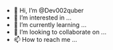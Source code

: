 - 👋 Hi, I’m @Dev002quber
- 👀 I’m interested in ...
- 🌱 I’m currently learning ...
- 💞️ I’m looking to collaborate on ...
- 📫 How to reach me ...

<!---
Dev002quber/Dev002quber is a ✨ special ✨ repository because its `README.md` (this file) appears on your GitHub profile.
You can click the Preview link to take a look at your changes.
--->
